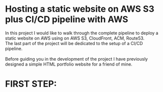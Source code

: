# Hosting a static website on AWS S3 plus CI/CD pipeline with AWS

<p>In this project I would like to walk through the complete pipeline to deploy a static website on AWS using on AWS S3, CloudFront, ACM, Route53.<br>
The last part of the project will be dedicated to the setup of a CI/CD pipeline. <br>
<br>Before guiding you in the development of the project I have previously designed a simple HTML portfolio website for a friend of mine.
</p>

<h1>FIRST STEP: </h1>
